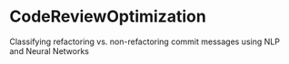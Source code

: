 # CodeReviewOptimization
Classifying refactoring vs. non-refactoring commit messages using NLP and Neural Networks
